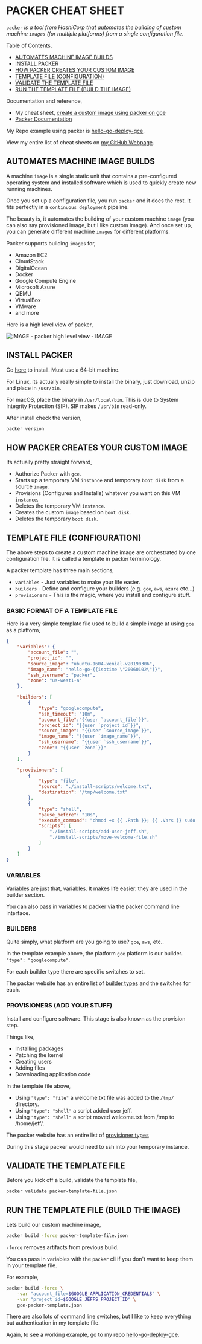 # PACKER CHEAT SHEET

`packer` _is a tool from HashiCorp that automates the building
of custom machine `images` (for multiple platforms) from a single
configuration file._

Table of Contents,

* [AUTOMATES MACHINE IMAGE BUILDS](https://github.com/JeffDeCola/my-cheat-sheets/tree/master/software/operations-tools/orchestration/builds-deployment-containers/packer-cheat-sheet#automates-machine-image-builds)
* [INSTALL PACKER](https://github.com/JeffDeCola/my-cheat-sheets/tree/master/software/operations-tools/orchestration/builds-deployment-containers/packer-cheat-sheet#install-packer)
* [HOW PACKER CREATES YOUR CUSTOM IMAGE](https://github.com/JeffDeCola/my-cheat-sheets/tree/master/software/operations-tools/orchestration/builds-deployment-containers/packer-cheat-sheet#how-packer-creates-your-custom-image)
* [TEMPLATE FILE (CONFIGURATION)](https://github.com/JeffDeCola/my-cheat-sheets/tree/master/software/operations-tools/orchestration/builds-deployment-containers/packer-cheat-sheet#template-file-configuration)
* [VALIDATE THE TEMPLATE FILE](https://github.com/JeffDeCola/my-cheat-sheets/tree/master/software/operations-tools/orchestration/builds-deployment-containers/packer-cheat-sheet#validate-the-template-file)
* [RUN THE TEMPLATE FILE (BUILD THE IMAGE)](https://github.com/JeffDeCola/my-cheat-sheets/tree/master/software/operations-tools/orchestration/builds-deployment-containers/packer-cheat-sheet#run-the-template-file-build-the-image)

Documentation and reference,

* My cheat sheet,
  [create a custom image using packer on gce](https://github.com/JeffDeCola/my-cheat-sheets/blob/master/software/service-architectures/infrastructure-as-a-service/google-compute-engine-cheat-sheet/google-compute-engine-create-image-packer.md)
* [Packer Documentation](https://www.packer.io/)

My Repo example using packer is
[hello-go-deploy-gce](https://github.com/JeffDeCola/hello-go-deploy-gce).

View my entire list of cheat sheets on
[my GitHub Webpage](https://jeffdecola.github.io/my-cheat-sheets/).

## AUTOMATES MACHINE IMAGE BUILDS

A machine `image` is a single static unit that contains a
pre-configured operating system and installed software
which is used to quickly create new running machines.

Once you set up a configuration file, you run `packer` and it
does the rest. It fits perfectly in a `continuous deployment` pipeline.

The beauty is, it automates the building of your custom machine `image`
(you can also say provisioned image, but I like custom image).
And once set up, you can generate different machine `images` for
different platforms.

Packer supports building `images` for,

* Amazon EC2
* CloudStack
* DigitalOcean
* Docker
* Google Compute Engine
* Microsoft Azure
* QEMU
* VirtualBox
* VMware
* and more

Here is a high level view of packer,

![IMAGE -  packer high level view - IMAGE](../../../../../docs/pics/packer-high-level-view.jpg)

## INSTALL PACKER

Go [here](https://www.packer.io/downloads.html)
to install.  Must use a 64-bit machine.

For Linux, its actually really simple to install
the binary, just download, unzip and place in `/usr/bin`.

For macOS, place the binary in `/usr/local/bin`. This is due to
System Integrity Protection (SIP).  SIP makes `/usr/bin` read-only.

After install check the version,

```bash
packer version
```

## HOW PACKER CREATES YOUR CUSTOM IMAGE

Its actually pretty straight forward,

* Authorize Packer with `gce`.
* Starts up a temporary VM `instance`  and temporary `boot disk`
  from a source `image`.
* Provisions (Configures and Installs) whatever you want on
  this VM `instance`.
* Deletes the temporary VM `instance`.
* Creates the custom `image` based on `boot disk`.
* Deletes the temporary `boot disk`.

## TEMPLATE FILE (CONFIGURATION)

The above steps to create a custom machine image are
orchestrated by one configuration file.
It is called a template in packer terminology.

A packer template has three main sections,

* `variables` - Just variables to make your life easier.
* `builders` - Define and configure your builders (e.g. `gce`, `aws`, `azure` etc...)
* `provisioners` - This is the magic, where you install and configure stuff.

### BASIC FORMAT OF A TEMPLATE FILE

Here is a very simple template file used
to build a simple image at using `gce` as a platform,

```json
{
    "variables": {
        "account_file": "",
        "project_id": "",
        "source_image": "ubuntu-1604-xenial-v20190306",
        "image_name": "hello-go-{{isotime \"20060102\"}}",
        "ssh_username": "packer",
        "zone": "us-west1-a"
    },

    "builders": [
        {
            "type": "googlecompute",
            "ssh_timeout": "10m",
            "account_file":"{{user `account_file`}}",
            "project_id": "{{user `project_id`}}",
            "source_image": "{{user `source_image`}}",
            "image_name": "{{user `image_name`}}",
            "ssh_username": "{{user `ssh_username`}}",
            "zone": "{{user `zone`}}"
        }
    ],

    "provisioners": [
        {
            "type": "file",
            "source": "./install-scripts/welcome.txt",
            "destination": "/tmp/welcome.txt"
        },
        {
            "type": "shell",
            "pause_before": "10s",
            "execute_command": "chmod +x {{ .Path }}; {{ .Vars }} sudo -E {{ .Path }}",
            "scripts": [
                "./install-scripts/add-user-jeff.sh",
                "./install-scripts/move-welcome-file.sh"
            ]
        }
    ]
}
```

### VARIABLES

Variables are just that, variables. It makes life easier.
they are used in the builder section.

You can also pass in variables to packer via
the packer command line interface.

### BUILDERS

Quite simply, what platform are you going to use?
`gce`, `aws`, etc..

In the template example above, the platform `gce` platform is
our builder. `"type": "googlecompute"`.

For each builder type there are specific switches to set.

The packer website has an entire list of
[builder types](https://www.packer.io/docs/builders/index.html)
and the switches for each.

### PROVISIONERS (ADD YOUR STUFF)

Install and configure software.  This stage is also known
as the provision step.

Things like,

* Installing packages
* Patching the kernel
* Creating users
* Adding files
* Downloading application code

In the template file above,

* Using `"type": "file"` a welcome.txt file was added to the `/tmp/` directory.
* Using `"type": "shell"` a script added user jeff.
* Using `"type": "shell"` a script moved welcome.txt from /tmp to /home/jeff/.

The packer website has an entire list of
[provisioner types](https://www.packer.io/docs/provisioners/index.html)

During this stage packer would need to ssh into your temporary instance.

## VALIDATE THE TEMPLATE FILE

Before you kick off a build, validate the template file,

```bash
packer validate packer-template-file.json
```

## RUN THE TEMPLATE FILE (BUILD THE IMAGE)

Lets build our custom machine image,

```bash
packer build -force packer-template-file.json
```

`-force` removes artifacts from previous build.

You can pass in variables with the `packer` cli
if you don't want to keep them in your
template file.

For example,

```bash
packer build -force \
    -var "account_file=$GOOGLE_APPLICATION_CREDENTIALS" \
    -var "project_id=$GOOGLE_JEFFS_PROJECT_ID" \
    gce-packer-template.json
```

There are also lots of command line switches,
but I like to keep everything but authentication in my
template file.

Again, to see a working example, go to my repo
[hello-go-deploy-gce](https://github.com/JeffDeCola/hello-go-deploy-gce).
